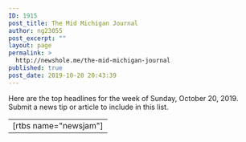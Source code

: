 ```yaml
---
ID: 1915
post_title: The Mid Michigan Journal
author: ng23055
post_excerpt: ""
layout: page
permalink: >
  http://newshole.me/the-mid-michigan-journal
published: true
post_date: 2019-10-20 20:43:39
---
```

Here are the top headlines for the week of Sunday, October 20, 2019. Submit a news tip or article to include in this list.
<table class="wp-list-table widefat fixed striped posts">
<tbody id="the-list">
<tr id="post-1878" class="iedit author-self level-0 post-1878 type-rtbs_tabs status-publish hentry">
<td class="dk_shortcode column-dk_shortcode" data-colname="Shortcode">[rtbs name="newsjam"]</td>
</tr>
</tbody>
</table>